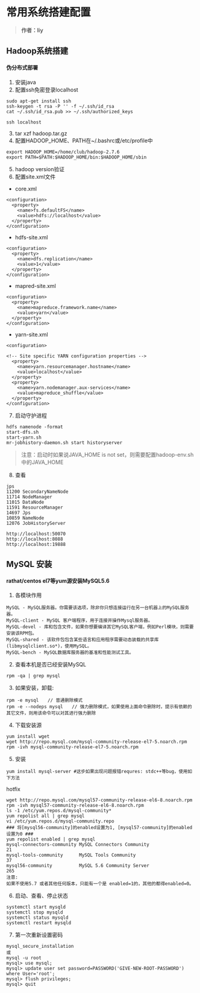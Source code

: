 # 常用系统搭建配置

> **作者：liy**

## Hadoop系统搭建
#### 伪分布式部署
1. 安装java
2. 配置ssh免密登录localhost

```
sudo apt-get install ssh
ssh-keygen -t rsa -P '' -f ~/.ssh/id_rsa
cat ~/.ssh/id_rsa.pub >> ~/.ssh/authorized_keys

ssh localhost
```

3. tar xzf hadoop.tar.gz
4. 配置HADOOP_HOME、PATH在~/.bashrc或/etc/profile中
    
```
export HADOOP_HOME=/home/club/hadoop-2.7.6
export PATH=$PATH:$HADOOP_HOME/bin:$HADOOP_HOME/sbin
```
5. hadoop version验证
6. 配置site.xml文件
- core.xml

```
<configuration>
  <property>
    <name>fs.defaultFS</name>
    <value>hdfs://localhost</value>
  </property>
</configuration>

```

- hdfs-site.xml

```
<configuration>
  <property>
    <name>dfs.replication</name>
    <value>1</value>
  </property>
</configuration>

```

- mapred-site.xml

```
<configuration>
  <property>
    <name>mapreduce.framework.name</name>
    <value>yarn</value>
  </property>
</configuration>
```

- yarn-site.xml

```
<configuration>

<!-- Site specific YARN configuration properties -->
  <property>
    <name>yarn.resourcemanager.hostname</name>
    <value>localhost</value>
  </property>
  <property>
    <name>yarn.nodemanager.aux-services</name>
    <value>mapreduce_shuffle</value>
  </property>
</configuration>

```
7. 启动守护进程

```
hdfs namenode -format
start-dfs.sh
start-yarn.sh
mr-jobhistory-daemon.sh start historyserver
```
> 注意：启动时如果说JAVA_HOME is not set，则需要配置hadoop-env.sh中的JAVA_HOME

8. 查看

```
jps
11200 SecondaryNameNode
11714 NodeManager
11015 DataNode
11591 ResourceManager
14697 Jps
10859 NameNode
12076 JobHistoryServer

http://localhost:50070
http://localhost:8088
http://localhost:19888
```

## MySQL 安装
#### rathat/centos el7等yum源安装MySQL5.6
1. 各模块作用
```
MySQL - MySQL服务器。你需要该选项，除非你只想连接运行在另一台机器上的MySQL服务器。
MySQL-client - MySQL 客户端程序，用于连接并操作Mysql服务器。
MySQL-devel - 库和包含文件，如果你想要编译其它MySQL客户端，例如Perl模块，则需要安装该RPM包。
MySQL-shared - 该软件包包含某些语言和应用程序需要动态装载的共享库(libmysqlclient.so*)，使用MySQL。
MySQL-bench - MySQL数据库服务器的基准和性能测试工具。
```

2. 查看本机是否已经安装MySQL
```
rpm -qa | grep mysql
```

3. 如果安装，卸载:
```
rpm -e mysql　　// 普通删除模式
rpm -e --nodeps mysql　　// 强力删除模式，如果使用上面命令删除时，提示有依赖的其它文件，则用该命令可以对其进行强力删除
```

4. 下载安装源
```
yum install wget
wget http://repo.mysql.com/mysql-community-release-el7-5.noarch.rpm
rpm -ivh mysql-community-release-el7-5.noarch.rpm
```

5. 安装
```
yum install mysql-server #这步如果出现问题报错requres: stdc++等bug，使用如下方法
```

hotfix
```
wget http://repo.mysql.com/mysql57-community-release-el6-8.noarch.rpm
rpm -ivh mysql57-community-release-el6-8.noarch.rpm
ls -1 /etc/yum.repos.d/mysql-community*
yum repolist all | grep mysql
vi /etc/yum.repos.d/mysql-community.repo
### 将[mysql56-community]的enabled设置为1, [mysql57-community]的enabled设置为0 ### 
yum repolist enabled | grep mysql
mysql-connectors-community MySQL Connectors Community                         21
mysql-tools-community      MySQL Tools Community                              37
mysql56-community          MySQL 5.6 Community Server                        265
注意:
如果不使用5.7 或者其他任何版本，只能有一个是 enabled=1的，其他的都得enabled=0。
```

6. 启动、查看、停止状态
```
systemctl start mysqld
systemctl stop mysqld
systemctl status mysqld
systemctl restart mysqld
```

7. 第一次重新设置密码
```
mysql_secure_installation
或
mysql -u root
mysql> use mysql;
mysql> update user set password=PASSWORD('GIVE-NEW-ROOT-PASSWORD') where User='root';
mysql> flush privileges;
mysql> quit
```





